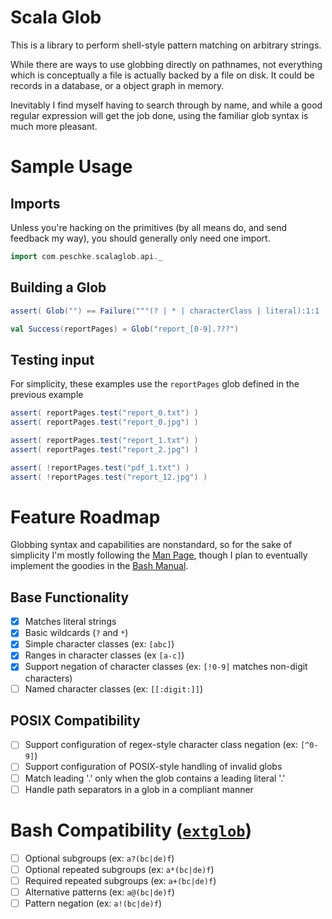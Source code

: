 Scala Glob
==========

This is a library to perform shell-style pattern matching on arbitrary strings.

While there are ways to use globbing directly on pathnames, not everything which
is conceptually a file is actually backed by a file on disk. It could be records
in a database, or a object graph in memory.

Inevitably I find myself having to search through by name, and while a good
regular expression will get the job done, using the familiar glob syntax is much
more pleasant.

Sample Usage
============

Imports
-------
Unless you're hacking on the primitives (by all means do, and send feedback my
way), you should generally only need one import.

```scala
import com.peschke.scalaglob.api._
```

Building a Glob
---------------
```scala
assert( Glob("") == Failure("""(? | * | characterClass | literal):1:1 ...""""") )

val Success(reportPages) = Glob("report_[0-9].???")
```

Testing input
-------------
For simplicity, these examples use the `reportPages` glob defined in the previous example
```scala
assert( reportPages.test("report_0.txt") )
assert( reportPages.test("report_0.jpg") )

assert( reportPages.test("report_1.txt") )
assert( reportPages.test("report_2.jpg") )

assert( !reportPages.test("pdf_1.txt") )
assert( !reportPages.test("report_12.jpg") )
```

Feature Roadmap
===============

Globbing syntax and capabilities are nonstandard, so for the sake of simplicity
I'm mostly following the [Man Page](http://man7.org/linux/man-pages/man7/glob.7.html),
though I plan to eventually implement the goodies in the [Bash Manual](https://www.gnu.org/software/bash/manual/html_node/Pattern-Matching.html).

Base Functionality
------------------
- [x] Matches literal strings
- [x] Basic wildcards (`?` and `*`)
- [X] Simple character classes (ex: `[abc]`)
- [X] Ranges in character classes (ex `[a-c]`)
- [X] Support negation of character classes (ex: `[!0-9]` matches non-digit characters)
- [ ] Named character classes (ex: `[[:digit:]]`)

POSIX Compatibility
-------------------
- [ ] Support configuration of regex-style character class negation (ex: `[^0-9]`)
- [ ] Support configuration of POSIX-style handling of invalid globs
- [ ] Match leading '.' only when the glob contains a leading literal '.'
- [ ] Handle path separators in a glob in a compliant manner

Bash Compatibility ([`extglob`](http://www.linuxjournal.com/content/bash-extended-globbing))
==================
- [ ] Optional subgroups (ex: `a?(bc|de)f`)
- [ ] Optional repeated subgroups (ex: `a*(bc|de)f`)
- [ ] Required repeated subgroups (ex: `a+(bc|de)f`)
- [ ] Alternative patterns (ex: `a@(bc|de)f`)
- [ ] Pattern negation (ex: `a!(bc|de)f`)

